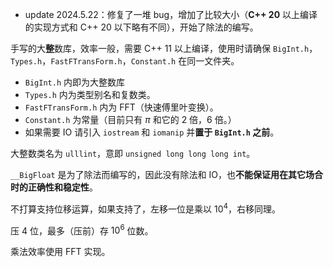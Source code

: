 - update 2024.5.22：修复了一堆 bug，增加了比较大小（**C++ 20** 以上编译的实现方式和 C++ 20 以下略有不同），开始了除法的编写。

手写的大**整**数库，效率一般，需要 C++ 11 以上编译，使用时请确保 `BigInt.h`，`Types.h`，`FastFTransForm.h`，`Constant.h` 在同一文件夹。

- `BigInt.h` 内即为大整数库
- `Types.h` 内为类型别名和复数类。
- `FastFTransForm.h` 内为 FFT（快速傅里叶变换）。
- `Constant.h` 为常量（目前只有 $\pi$ 和它的 $2$ 倍，$6$ 倍。）
- 如果需要 IO 请引入 `iostream` 和 `iomanip` 并**置于 `BigInt.h` 之前**。

大整数类名为 `ulllint`，意即 `unsigned long long long int`。

`__BigFloat` 是为了除法而编写的，因此没有除法和 IO，也**不能保证用在其它场合时的正确性和稳定性**。 

不打算支持位移运算，如果支持了，左移一位是乘以 $10^4$，右移同理。

压 $4$ 位，最多（压前）存 $10^6$ 位数。

乘法效率使用 FFT 实现。
